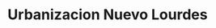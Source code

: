 ---
title: Urbanizacion Nuevo Lourdes
url: /urbanizacion-nuevo-lourdes/
latitude: 13.725
longitude: -89.38
---